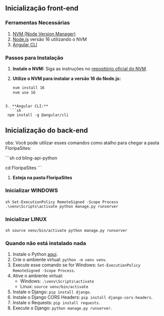 ## Inicialização front-end

### Ferramentas Necessárias

1. [NVM (Node Version Manager)](https://github.com/nvm-sh/nvm#installing-and-updating)
2. [Node.js](https://nodejs.org/) versão 16 utilizando o NVM
3. [Angular CLI](https://angular.io/cli)

### Passos para Instalação

1. **Instale o NVM:**
   Siga as instruções no [repositório oficial do NVM](https://github.com/nvm-sh/nvm#installing-and-updating).

2. **Utilize o NVM para instalar a versão 16 do Node.js:**
   ```sh
   nvm install 16
   nvm use 16
 ```

3. **Angular CLI:**
   ```sh
  npm install -g @angular/cli
   ```

## Inicialização do back-end

obs: Você pode utilizar esses comandos como atalho para chegar a pasta FloripaSites:

​```sh
cd bling-api-python

cd FloripaSites
​```

1. **Esteja na pasta FloripaSites**

### Inicializar WINDOWS
​```sh
Set-ExecutionPolicy RemoteSigned -Scope Process
.\venv\Scripts\activate
python manage.py runserver
​```

### Inicializar LINUX
​```sh
source venv/bin/activate
python manage.py runserver
​```

### Quando não está instalado nada

1. Instale o Python [aqui](https://www.python.org/downloads).
2. Crie o ambiente virtual: `python -m venv venv`.
3. Execute esse comando se for Windows: `Set-ExecutionPolicy RemoteSigned -Scope Process`.
4. Ative o ambiente virtual:
   - Windows: `.\venv\Scripts\activate`
   - Linux: `source venv/bin/activate`
5. Instale o Django: `pip install django`.
6. Instale o Django CORS Headers: `pip install django-cors-headers`.
7. Instale o Requests: `pip install requests`.
8. Execute o Django: `python manage.py runserver`.
